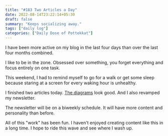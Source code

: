 ```yaml
---
title: "#183 Two Articles a Day"
date: 2022-08-14T23:22:14+05:30
draft: false
summary: "Keeps socializing away."
tags: ["daily log"]
categories: ["Daily Dose of Pottekkat"]
---
```


I have been more active on my blog in the last four days than over the last four months combined.

I like to be in the zone. Obsessed over something, you forget everything and focus entirely on one task.

This weekend, I had to remind myself to go for a walk or get some sleep because staring at a screen for every waking hour is unhealthy.

I finished two articles today. [The diagrams](/dailies/13-8-22-diagrams-in-my-new-blog/) look good. And I also revamped my newsletter.

The newsletter will be on a biweekly schedule. It will have more content and personality than before.

All of this "work" has been fun. I haven't enjoyed creating content like this in a long time. I hope to ride this wave and see where I wash up.
